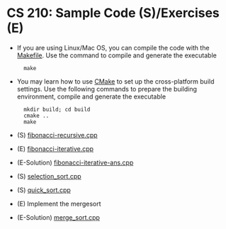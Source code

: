 # CS 210: Sample Code (S)/Exercises (E)

* If you are using Linux/Mac OS, you can compile the code with the [Makefile](https://makefiletutorial.com). Use the command to compile and generate the executable

		make

* You may learn how to use [CMake](https://cmake.org/cmake/help/latest/guide/tutorial/index.html) to set up the cross-platform build settings. Use the following commands to prepare the building environment, compile and generate the executable

		mkdir build; cd build
		cmake ..
		make

* (S) [fibonacci-recursive.cpp](fibonacci-recursive.cpp)
* (E) [fibonacci-iterative.cpp](fibonacci-iterative.cpp)
* (E-Solution) [fibonacci-iterative-ans.cpp](fibonacci-iterative-ans.cpp)

* (S) [selection_sort.cpp](selection_sort.cpp)
* (S) [quick_sort.cpp](quick_sort.cpp)
* (E) Implement the mergesort
* (E-Solution) [merge_sort.cpp](merge_sort.cpp)

